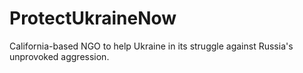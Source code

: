 # ProtectUkraineNow
California-based NGO to help Ukraine in its struggle against Russia's unprovoked aggression.
